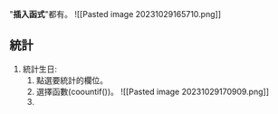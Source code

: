 
"**插入函式**"都有。
![[Pasted image 20231029165710.png]]

## 統計
1. 統計生日:
	1. 點選要統計的欄位。
	2. 選擇函數(coountif())。
		![[Pasted image 20231029170909.png]]
	3. 
